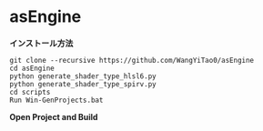 # asEngine

**インストール方法**

```
git clone --recursive https://github.com/WangYiTao0/asEngine
cd asEngine
python generate_shader_type_hlsl6.py
python generate_shader_type_spirv.py
cd scripts
Run Win-GenProjects.bat
```

**Open Project and Build**
